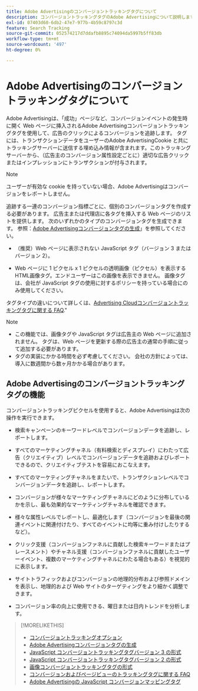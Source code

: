 ```yaml
---
title: Adobe Advertisingのコンバージョントラッキングタグについて
description: コンバージョントラッキングタグのAdobe Advertisingについて説明します。
exl-id: 07403d60-6db2-47e7-977b-4b59c8797c3d
feature: Search Tracking
source-git-commit: 052574217d7ddafb8895c74094da5997b5ff83db
workflow-type: tm+mt
source-wordcount: '497'
ht-degree: 0%

---
```


# Adobe Advertisingのコンバージョントラッキングタグについて

Adobe Advertisingは、「成功」ページなど、コンバージョンイベントの発生時に開く Web ページに挿入されるAdobe Advertisingコンバージョントラッキングタグを使用して、広告のクリックによるコンバージョンを追跡します。 タグには、トランザクションデータをユーザーのAdobe AdvertisingCookie と共にトラッキングサーバーに送信する埋め込み情報が含まれます。このトラッキングサーバーから、（広告主のコンバージョン属性設定ごとに）適切な広告クリックまたはインプレッションにトランザクションが付与されます。

>[!NOTE]
>
>ユーザーが有効な cookie を持っていない場合、Adobe Advertisingはコンバージョンをレポートしません。

追跡する一連のコンバージョン指標ごとに、個別のコンバージョンタグを作成する必要があります。 広告主または代理店に各タグを挿入する Web ページのリストを提供します。 次のいずれかのタイプのコンバージョンタグを生成できます。 参照：[Adobe Advertisingコンバージョンタグの生成](/help/search-social-commerce/tools/conversion-tag-generate.md)」を参照してください。

* （推奨）Web ページに表示されない JavaScript タグ（バージョン 3 またはバージョン 2）。

* Web ページに 1 ピクセル x 1 ピクセルの透明画像（ピクセル）を表示するHTML画像タグ。エンドユーザーはこの画像を表示できません。 画像タグは、会社が JavaScript タグの使用に対するポリシーを持っている場合にのみ使用してください。

タグタイプの違いについて詳しくは、[Advertising Cloudコンバージョントラッキングタグに関する FAQ](/help/search-social-commerce/tracking/faqs-conversion-page-view-tracking-tags.md).&quot;

>[!NOTE]
>
>* この機能では、画像タグや JavaScript タグは広告主の Web ページに追加されません。 タグは、Web ページを更新する際の広告主の通常の手順に従って追加する必要があります。
>* タグの実装にかかる時間を必ず考慮してください。 会社の方針によっては、導入に数週間から数ヶ月かかる場合があります。

## Adobe Advertisingのコンバージョントラッキングタグの機能

コンバージョントラッキングピクセルを使用すると、Adobe Advertisingは次の操作を実行できます。

* 検索キャンペーンのキーワードレベルでコンバージョンデータを追跡し、レポートします。

* すべてのマーケティングチャネル（有料検索とディスプレイ）にわたって広告（クリエイティブ）レベルでコンバージョンデータを追跡およびレポートできるので、クリエイティブテストを容易におこなえます。

* すべてのマーケティングチャネルをまたいで、トランザクションレベルでコンバージョンデータを追跡し、レポートします。

* コンバージョンが様々なマーケティングチャネルにどのように分布しているかを示し、最も効果的なマーケティングチャネルを確認できます。

* 様々な属性レベルでレポートし、最適化します（コンバージョンを最後の関連イベントに関連付けたり、すべてのイベントに均等に重み付けしたりするなど）。

* クリック支援（コンバージョンファネルに貢献した検索キーワードまたはプレースメント）やチャネル支援（コンバージョンファネルに貢献したユーザーイベント、複数のマーケティングチャネルにわたる場合もある）を視覚的に表示します。

* サイトトラフィックおよびコンバージョンの地理的分布および参照ドメインを表示し、地理的および Web サイトのターゲティングをより細かく調整できます。

* コンバージョン率の向上に使用できる、曜日または日内トレンドを分析します。

>[!MORELIKETHIS]
>
>* [コンバージョントラッキングオプション](conversion-tracking-about.md)
>* [Adobe Advertisingコンバージョンタグの生成](/help/search-social-commerce/tools/conversion-tag-generate.md)
>* [JavaScript コンバージョントラッキングタグバージョン 3 の形式](format-conversion-tag-jsv3.md)
>* [JavaScript コンバージョントラッキングタグバージョン 2 の形式](format-conversion-tag-jsv2.md)
>* [画像コンバージョントラッキングタグの形式](format-conversion-tag-image.md)
>* [コンバージョンおよびページビューのトラッキングタグに関する FAQ](faqs-conversion-page-view-tracking-tags.md)
>* [Adobe Advertisingの JavaScript コンバージョンマッピングタグ](/help/search-social-commerce/tracking/itp-conversion-mapping-tag.md)
